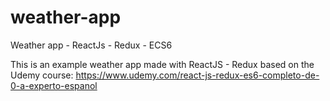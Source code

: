 # weather-app
Weather app - ReactJs - Redux - ECS6

This is an example weather app made with ReactJS - Redux based on the Udemy course: https://www.udemy.com/react-js-redux-es6-completo-de-0-a-experto-espanol